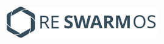 
<p align="center">
  <a href="https://record-evolution.de/reswarm">
    <img
      alt="reswarm-os.svg"
      src="assets/reswarm-os-1.svg"
      width="400"
    />
  </a>
</p>

